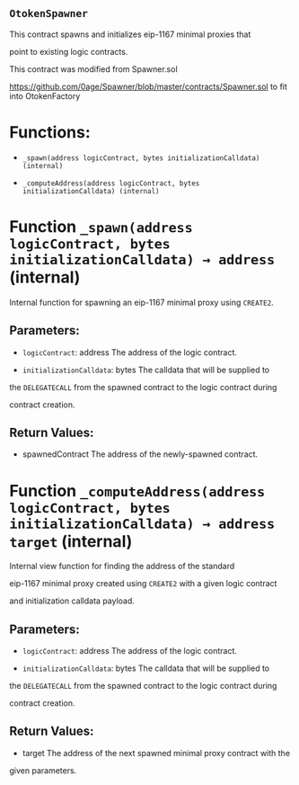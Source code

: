 ## `OtokenSpawner`

This contract spawns and initializes eip-1167 minimal proxies that

point to existing logic contracts.

This contract was modified from Spawner.sol

https://github.com/0age/Spawner/blob/master/contracts/Spawner.sol to fit into OtokenFactory

# Functions:

- `_spawn(address logicContract, bytes initializationCalldata) (internal)`

- `_computeAddress(address logicContract, bytes initializationCalldata) (internal)`

# Function `_spawn(address logicContract, bytes initializationCalldata) → address` (internal)

Internal function for spawning an eip-1167 minimal proxy using `CREATE2`.

## Parameters:

- `logicContract`: address The address of the logic contract.

- `initializationCalldata`: bytes The calldata that will be supplied to

the `DELEGATECALL` from the spawned contract to the logic contract during

contract creation.

## Return Values:

- spawnedContract The address of the newly-spawned contract.

# Function `_computeAddress(address logicContract, bytes initializationCalldata) → address target` (internal)

Internal view function for finding the address of the standard

eip-1167 minimal proxy created using `CREATE2` with a given logic contract

and initialization calldata payload.

## Parameters:

- `logicContract`: address The address of the logic contract.

- `initializationCalldata`: bytes The calldata that will be supplied to

the `DELEGATECALL` from the spawned contract to the logic contract during

contract creation.

## Return Values:

- target The address of the next spawned minimal proxy contract with the

given parameters.
